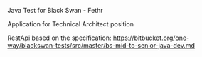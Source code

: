 Java Test for Black Swan - Fethr

Application for Technical Architect position

RestApi based on the specification:
https://bitbucket.org/one-way/blackswan-tests/src/master/bs-mid-to-senior-java-dev.md